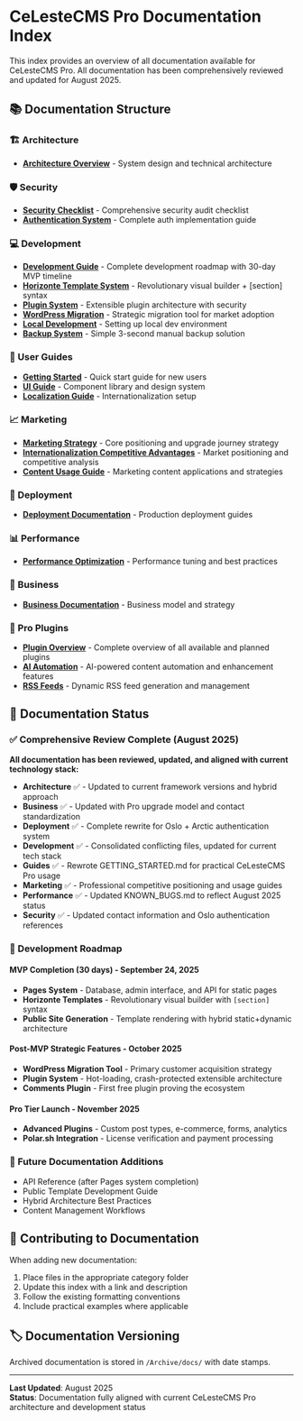 # CeLesteCMS Pro Documentation Index

This index provides an overview of all documentation available for CeLesteCMS Pro. All documentation has been comprehensively reviewed and updated for August 2025.

## 📚 Documentation Structure

### 🏗️ Architecture
- **[Architecture Overview](Architecture/)** - System design and technical architecture

### 🛡️ Security
- **[Security Checklist](Security/Security_Check.md)** - Comprehensive security audit checklist
- **[Authentication System](Security/Authentication.md)** - Complete auth implementation guide

### 💻 Development
- **[Development Guide](Development/Development.md)** - Complete development roadmap with 30-day MVP timeline
- **[Horizonte Template System](Development/TEMPLATE_SYSTEM.md)** - Revolutionary visual builder + [section] syntax
- **[Plugin System](Development/PLUGIN_SYSTEM.md)** - Extensible plugin architecture with security
- **[WordPress Migration](Development/WORDPRESS_MIGRATION.md)** - Strategic migration tool for market adoption
- **[Local Development](Development/LocalDevelopment.md)** - Setting up local dev environment
- **[Backup System](BACKUP_SYSTEM.md)** - Simple 3-second manual backup solution

### 📖 User Guides
- **[Getting Started](Guides/GETTING_STARTED.md)** - Quick start guide for new users
- **[UI Guide](Guides/UI_Guide.md)** - Component library and design system
- **[Localization Guide](Guides/Localization_Guide.md)** - Internationalization setup

### 📈 Marketing
- **[Marketing Strategy](Marketing/Marketing_Strategy.md)** - Core positioning and upgrade journey strategy
- **[Internationalization Competitive Advantages](Marketing/Internationalization_Competitive_Advantages.md)** - Market positioning and competitive analysis
- **[Content Usage Guide](Marketing/Content_Usage_Guide.md)** - Marketing content applications and strategies

### 🚀 Deployment
- **[Deployment Documentation](Deployment/)** - Production deployment guides

### 📊 Performance
- **[Performance Optimization](Performance/)** - Performance tuning and best practices

### 💼 Business
- **[Business Documentation](Business/)** - Business model and strategy

### 🔌 Pro Plugins
- **[Plugin Overview](Pro_Plugins/Plugin_Overview.md)** - Complete overview of all available and planned plugins
- **[AI Automation](Pro_Plugins/AI_Automation/)** - AI-powered content automation and enhancement features
- **[RSS Feeds](Pro_Plugins/RSS_Feeds/)** - Dynamic RSS feed generation and management

## 🔄 Documentation Status

### ✅ Comprehensive Review Complete (August 2025)
**All documentation has been reviewed, updated, and aligned with current technology stack:**

- **Architecture** ✅ - Updated to current framework versions and hybrid approach
- **Business** ✅ - Updated with Pro upgrade model and contact standardization
- **Deployment** ✅ - Complete rewrite for Oslo + Arctic authentication system  
- **Development** ✅ - Consolidated conflicting files, updated for current tech stack
- **Guides** ✅ - Rewrote GETTING_STARTED.md for practical CeLesteCMS Pro usage
- **Marketing** ✅ - Professional competitive positioning and usage guides
- **Performance** ✅ - Updated KNOWN_BUGS.md to reflect August 2025 status
- **Security** ✅ - Updated contact information and Oslo authentication references

### 🎯 Development Roadmap

#### **MVP Completion (30 days)** - September 24, 2025
- **Pages System** - Database, admin interface, and API for static pages
- **Horizonte Templates** - Revolutionary visual builder with `[section]` syntax
- **Public Site Generation** - Template rendering with hybrid static+dynamic architecture

#### **Post-MVP Strategic Features** - October 2025
- **WordPress Migration Tool** - Primary customer acquisition strategy
- **Plugin System** - Hot-loading, crash-protected extensible architecture 
- **Comments Plugin** - First free plugin proving the ecosystem

#### **Pro Tier Launch** - November 2025
- **Advanced Plugins** - Custom post types, e-commerce, forms, analytics
- **Polar.sh Integration** - License verification and payment processing

### 📝 Future Documentation Additions
- API Reference (after Pages system completion)
- Public Template Development Guide
- Hybrid Architecture Best Practices
- Content Management Workflows

## 🤝 Contributing to Documentation

When adding new documentation:
1. Place files in the appropriate category folder
2. Update this index with a link and description
3. Follow the existing formatting conventions
4. Include practical examples where applicable

## 🏷️ Documentation Versioning

Archived documentation is stored in `/Archive/docs/` with date stamps.

---

**Last Updated**: August 2025  
**Status**: Documentation fully aligned with current CeLesteCMS Pro architecture and development status
